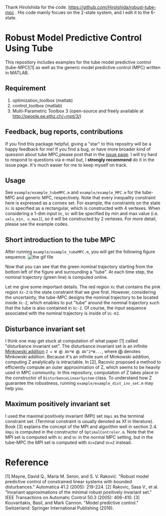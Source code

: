 Thank HiroIshida for the code. https://github.com/HiroIshida/robust-tube-mpc .   His code mainly focues on the 2-state system, and I edit it to the 6-state.


# Robust Model Predictive Control Using Tube
This repository includes examples for the tube model predictive control (tube-MPC)[1] as well as the generic model predictive control (MPC) written in MATLAB.

## Requirement

1) optimization_toolbox (matlab)<br>
2) control_toolbox (matlab)<br>
3) Multi-Parametric Toolbox 3 (open-source and freely available at http://people.ee.ethz.ch/~mpt/3/)

## Feedback, bug reports, contributions
If you find this package helpful, giving a "star" to this repositry will be a happy feedback for me! If you find a bug, or have more broader kind of quession about tube MPC,please post that in the [issue page](https://github.com/HiroIshida/robust-tube-mpc/issues). I will try hard to respond to questions via e-mail but, I **strongly recommend** do it in the issue page. It's much easier for me to keep myself on track.

## Usage
See `example/example_tubeMPC.m` and `example/example_MPC.m` for the tube-MPC and generic MPC, respectively. Note that every inequality constraint here is expressed as a convex set. For example, the constraints on the state `Xc` is specified as a rectangular, which is constructed with 4 vertexes. When considering a 1-dim input `Uc`, `Uc` will be specified by min and max value (i.e. `u∊[u_min, u_max]`), so it will be constructed by 2 vertexes. For more detail, please see the example codes.

## Short introduction to the tube MPC
After running `example/example_tubeMPC.m`, you will get the following figure sequence.
![the gif file](/fig/tube_mpc.gif)

Now that you can see that the green nominal trajectory starting from the bottom left of the figure and surrounding a "tube". At each time step, the nominal trajectory (green line) is computed online. 

Let me give some important details. The red region `Xc` that contains the pink region `Xc-Z` is the state constraint that we give first. However, considering the uncertainty, the tube-MPC designs the nominal trajectory to be located inside `Xc-Z`, which enables to put "tube" around the nominal trajectory such that the tube is also contained in `Xc-Z`. Of course, the input sequence associated with the nominal trajectory is inside of `Uc-KZ`. 

## Disturbance invariant set
I think one may get stuck at computation of what paper [1] called "disturbance invariant set". The disturbance invariant set is an infinite [Minkowski addition](https://en.wikipedia.org/wiki/Minkowski_addition) `Z = W ⨁ Ak*W ⨁ Ak^2*W...`, where ⨁ denotes Minkowski addition. Because it's an infinite sum of Minkowski addition, computing Z analytically is intractable. In [2], Racovic proposed a method to efficiently compute an outer approximiation of Z, which seems to be heavily used in MPC community. In this repository, computation of Z takes place in the constructor of `DisturbanceLinearSystem` class. To understand how Z guarantee the robustness, running `example/example_dist_inv_set.m` may help you.

## Maximum positively invariant set
I used the maximal positively invariant (MPI) set `Xmpi` as the terminal constraint set. (Terminal constraint is usually denoted as Xf in literature). Book [3] explains the concept of the MPI and algorithm well in section 2.4. `Xmpi` is computed in the constructor of `OptimalControler.m`. Note that the MPI set is computed with `Xc` and `Uc` in the normal MPC setting, but in the tube-MPC the MPI set is computed with `Xc⊖Z`and `Uc⊖Z` instead.

# Reference
[1] Mayne, David Q., María M. Seron, and S. V. Raković. "Robust model predictive control of constrained linear systems with bounded disturbances." Automatica 41.2 (2005): 219-224.
[2] Rakovic, Sasa V., et al. "Invariant approximations of the minimal robust positively invariant set." IEEE Transactions on Automatic Control 50.3 (2005): 406-410.
[3] Kouvaritakis, Basil, and Mark Cannon. "Model predictive control." Switzerland: Springer International Publishing (2016).
